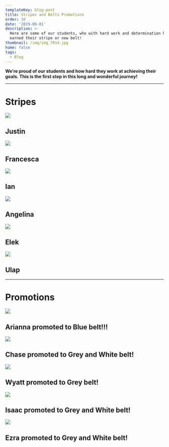 ```yaml
---
templateKey: blog-post
title: Stripes and Belts Promotions
order: 30
date: '2019-08-01'
description: >-
  Here are some of our students, who with hard work and determination have
  earned their stripe or new belt!
thumbnail: /img/img_7014.jpg
home: false
tags:
  - Blog
---
```

**We’re proud of our students and how hard they work at achieving their goals. This is the first step in this long and wonderful journey!**

- - -

# Stripes

![](/img/dsc02378.jpg)

## Justin

![](/img/img_0719.png)

## Francesca

![](/img/dsc02358.jpg)

## Ian

![](/img/dsc02369.jpg)

## Angelina

![](/img/dsc02375.jpg)

## **Elek**

![](/img/dsc02364.jpg)

## Ulap

- - -

# **Promotions**

![](/img/dsc03409.jpg)

## Arianna promoted to Blue belt!!! 

![](/img/dsc02386.jpg)

## Chase promoted to Grey and White belt!

![](/img/dsc00254.jpg)

## Wyatt promoted to Grey belt!

![](/img/1576706125_tmp_dsc09866.jpg)

## Isaac promoted to Grey and White belt!

![](/img/dsc09873.jpg)

## Ezra promoted to Grey and White belt!
